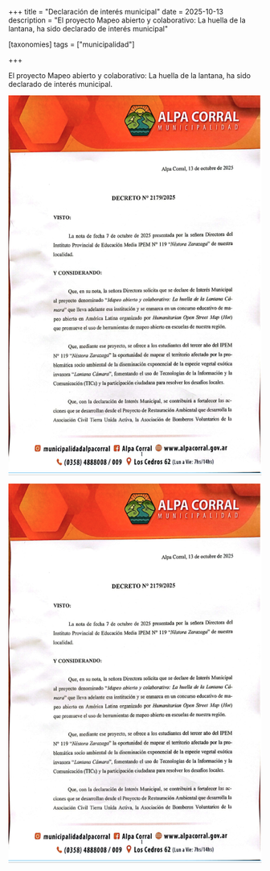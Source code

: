 +++
title = "Declaración de interés municipal"
date = 2025-10-13
description = "El proyecto Mapeo abierto y colaborativo: La huella de la lantana, ha sido declarado de interés municipal"

[taxonomies]
tags = ["municipalidad"]

+++

El proyecto Mapeo abierto y colaborativo: La huella de la lantana, ha sido declarado de interés municipal.

![](https://raw.githubusercontent.com/lantanahuella/lantanahuella.github.io/refs/heads/main/static/img/declaracion_municipalidad_01.png)

![](https://raw.githubusercontent.com/lantanahuella/lantanahuella.github.io/refs/heads/main/static/img/declaracion_municipalidad_01.png)
